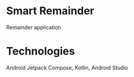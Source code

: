 # Smart Remainder
Remainder application

# Technologies
Android Jetpack Compose, Kotlin, Android Studio
